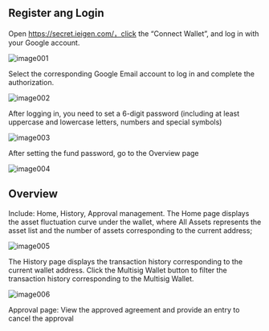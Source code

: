 ## Register ang Login
Open https://secret.ieigen.com/，click the “Connect Wallet”, and log in with your Google account.

![image001](https://github.com/ieigen/ieigen.github.io/raw/main/docs/images/usage/image001.png)

Select the corresponding Google Email account to log in and complete the authorization. 

![image002](https://github.com/ieigen/ieigen.github.io/raw/main/docs/images/usage/image002.png)

After logging in, you need to set a 6-digit password (including at least uppercase and lowercase letters, numbers and special symbols)

![image003](https://github.com/ieigen/ieigen.github.io/raw/main/docs/images/usage/image003.png)

After setting the fund password, go to the Overview page

![image004](https://github.com/ieigen/ieigen.github.io/raw/main/docs/images/usage/image004.png)

## Overview
Include: Home, History, Approval management. The Home page displays the asset fluctuation curve under the wallet, where All Assets represents the asset list and the number of assets corresponding to the current address;

![image005](https://github.com/ieigen/ieigen.github.io/raw/main/docs/images/usage/image005.png)



The History page displays the transaction history corresponding to the current wallet address. Click the Multisig Wallet button to filter the transaction history corresponding to the Multisig Wallet.

![image006](https://github.com/ieigen/ieigen.github.io/raw/main/docs/images/usage/image006.png)

Approval page: View the approved agreement and provide an entry to cancel the approval
